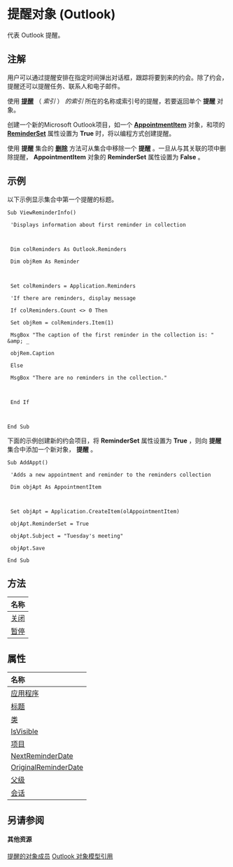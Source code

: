 
# 提醒对象 (Outlook)

代表 Outlook 提醒。


## 注解

用户可以通过提醒安排在指定时间弹出对话框，跟踪将要到来的约会。除了约会，提醒还可以提醒任务、联系人和电子邮件。

使用 **[提醒](1f5428f0-6362-a691-2fad-c80e48dce3f5.md)** （ _索引_ ） _的索引_ 所在的名称或索引号的提醒，若要返回单个 **提醒** 对象。

创建一个新的Microsoft Outlook项目，如一个 **[AppointmentItem](204a409d-654e-27aa-643a-8344c631b82d.md)** 对象，和项的 **[ReminderSet](575d5fb2-1672-ddae-832c-7dcc7d1da2d6.md)** 属性设置为 **True** 时，将以编程方式创建提醒。

使用 **提醒** 集合的 **[删除](c7a25177-8869-39c2-4109-5c2e2a4bd193.md)** 方法可从集合中移除一个 **提醒** 。一旦从与其关联的项中删除提醒， **AppointmentItem** 对象的 **ReminderSet** 属性设置为 **False** 。


## 示例

以下示例显示集合中第一个提醒的标题。


```
Sub ViewReminderInfo() 
 
 'Displays information about first reminder in collection 
 
 
 
 Dim colReminders As Outlook.Reminders 
 
 Dim objRem As Reminder 
 
 
 
 Set colReminders = Application.Reminders 
 
 'If there are reminders, display message 
 
 If colReminders.Count <> 0 Then 
 
 Set objRem = colReminders.Item(1) 
 
 MsgBox "The caption of the first reminder in the collection is: " &amp; _ 
 
 objRem.Caption 
 
 Else 
 
 MsgBox "There are no reminders in the collection." 
 
 
 
 End If 
 
 
 
End Sub
```

下面的示例创建新的约会项目，将 **ReminderSet** 属性设置为 **True** ，则向 **提醒** 集合中添加一个新对象， **提醒** 。




```
Sub AddAppt() 
 
 'Adds a new appointment and reminder to the reminders collection 
 
 Dim objApt As AppointmentItem 
 
 
 
 Set objApt = Application.CreateItem(olAppointmentItem) 
 
 objApt.ReminderSet = True 
 
 objApt.Subject = "Tuesday's meeting" 
 
 objApt.Save 
 
End Sub
```


## 方法



|**名称**|
|:-----|
|[关闭](cc757453-5eab-4e9f-5dd2-2b7620506d11.md)|
|[暂停](bb417d32-d69b-7f9d-4ca3-b85888421e7b.md)|

## 属性



|**名称**|
|:-----|
|[应用程序](cfbb4642-250b-96b9-492a-508f8309b867.md)|
|[标题](b83b10f7-745c-337c-182b-74dabac65a17.md)|
|[类](b6178afe-19e9-5298-5624-f9c383ff4dd3.md)|
|[IsVisible](e99f8fab-32fa-94ef-be9b-523b580fa551.md)|
|[项目](f8fb20c5-bb36-73c0-d7c3-252307e96140.md)|
|[NextReminderDate](c88a2606-fe30-d8c1-b16f-fd07b5596895.md)|
|[OriginalReminderDate](ecc3f0c4-0e20-1d02-94b5-40807523ad2d.md)|
|[父级](fdaa18ca-02ee-a5c4-ee8f-79da8db7447e.md)|
|[会话](30bd8c36-1afa-aae1-f050-47ad43af53f9.md)|

## 另请参阅


#### 其他资源


[提醒的对象成员](2dc26aef-9636-4761-4d79-4571bb7c9726.md)
[Outlook 对象模型引用](http://msdn.microsoft.com/library/73221b13-d8d8-99b8-3394-b95dbbfd5ddc%28Office.15%29.aspx)